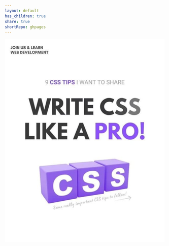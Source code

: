 ```yaml
---
layout: default
has_children: true
share: true
shortRepo: ghpages  
---
```


<img src="./docs/images/FrontEnd_CSS.pdf"/>
